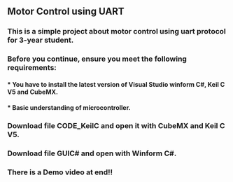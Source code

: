 ## Motor Control using UART
### This is a simple project about motor control using uart protocol for 3-year student.
### Before you continue, ensure you meet the following requirements:
#### * You have to install the latest version of Visual Studio winform C#, Keil C V5 and CubeMX.
#### * Basic understanding of microcontroller.
### Download file CODE_KeilC and open it with CubeMX and Keil C V5.
### Download file GUIC# and open with Winform C#.
### There is a Demo video at end!!


